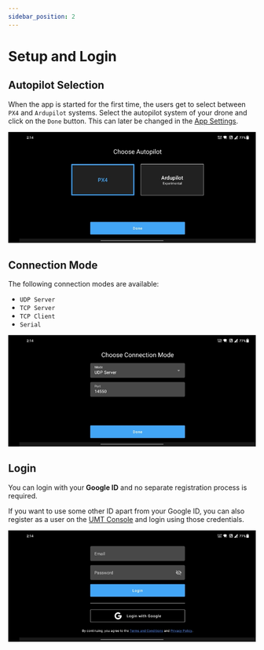 ```yaml
---
sidebar_position: 2
---
```


# Setup and Login

## Autopilot Selection

When the app is started for the first time, the users get to select between `PX4` and `Ardupilot` systems. Select the
autopilot system of your drone and click on the `Done` button. This can later be changed in the
[App Settings](../settings/app-settings.md).

![Autopilot Selection](./img/setup-and-login-autopilot.jpg)

## Connection Mode

The following connection modes are available:

- `UDP Server`
- `TCP Server`
- `TCP Client`
- `Serial`

![Connection Mode](./img/setup-and-login-connection-mode.jpg)


## Login

You can login with your **Google ID** and no separate registration process is required.

If you want to use some other ID apart from your Google ID, you can also register as a user on the
[UMT Console](https://console.urbanmatrix.co.in/login/signup/) and login using those credentials.

![Login Screen](./img/setup-and-login-login-screen.jpg)

